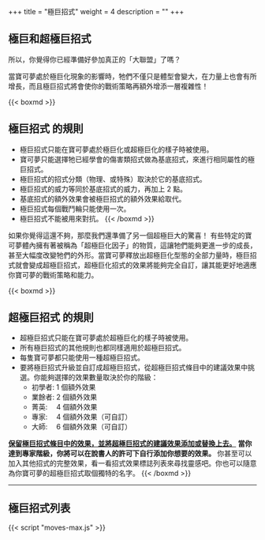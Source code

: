 +++
title = "極巨招式"
weight = 4
description = ""
+++
## 極巨和超極巨招式

所以，你覺得你已經準備好參加真正的「大聯盟」了嗎？

當寶可夢處於極巨化現象的影響時，牠們不僅只是體型會變大，在力量上也會有所增長，而且極巨招式將會使你的戰術策略再額外增添一層複雜性！

{{< boxmd >}}
<h2>極巨招式 的規則</h2>

* 極巨招式只能在寶可夢處於極巨化或超極巨化的樣子時被使用。
* 寶可夢只能選擇牠已經學會的傷害類招式做為基底招式，來進行相同屬性的極巨招式。
* 極巨招式的招式分類（物理、或特殊）取決於它的基底招式。
* 極巨招式的威力等同於基底招式的威力，再加上 2 點。
* 基底招式的額外效果會被極巨招式的額外效果給取代。
* 極巨招式每個戰鬥輪只能使用一次。
* 極巨招式不能被用來對抗。
{{< /boxmd >}}

如果你覺得這還不夠，那麼我們還準備了另一個超極巨大的驚喜！
有些特定的寶可夢體內擁有著被稱為「超極巨化因子」的物質，這讓牠們能夠更進一步的成長，甚至大幅度改變牠們的外形。當寶可夢釋放出超極巨化型態的全部力量時，極巨招式就會變成超極巨招式，超極巨化招式的效果將能夠完全自訂，讓其能更好地適應你寶可夢的戰術策略和能力。

{{< boxmd >}}
<h2>超極巨招式 的規則</h2>

* 超極巨招式只能在寶可夢處於超極巨化的樣子時被使用。
* 所有極巨招式的其他規則也都同樣適用於超極巨招式。
* 每隻寶可夢都只能使用一種超極巨招式。
* 要將極巨招式升級並自訂成超極巨招式，從超極巨招式條目中的建議效果中挑選。你能夠選擇的效果數量取決於你的階級：
  * 初學者:  1 個額外效果
  * 業餘者:  2 個額外效果
  * 菁英:　  4 個額外效果
  * 專家:　  4 個額外效果（可自訂）
  * 大師:　  6 個額外效果（可自訂）

**<u>保留極巨招式條目中的效果，並將超極巨招式的建議效果添加或替換上去。</u>**
**當你達到專家階級，你將可以在說書人的許可下自行添加你想要的效果。**
你甚至可以加入其他招式的完整效果，看一看招式效果標誌列表來尋找靈感吧。你也可以隨意為你寶可夢的超極巨招式取個獨特的名字。
{{< /boxmd >}}

---
## 極巨招式列表

<div id="MoveList"></div>

{{< script "moves-max.js" >}}
<script type="text/javascript">
  window.addEventListener("parsePage", ()=>{
    TocInjector.parsePage("Move", "極巨招式列表");
  });
</script>